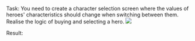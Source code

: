 Task: 
You need to create a character selection screen where the values of heroes' characteristics should change when switching between them. Realise the logic of buying and selecting a hero.
![](https://github.com/slusarenkoas/UI_Hero/blob/main/Assets/Resources/GitMaterial/Task.gif)

Result:


